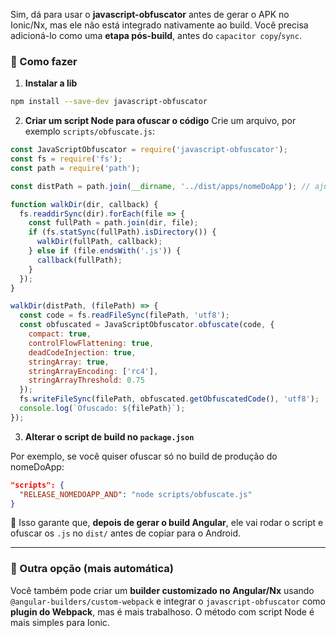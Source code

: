 Sim, dá para usar o **javascript-obfuscator** antes de gerar o APK no Ionic/Nx, mas ele não está integrado nativamente ao build.
Você precisa adicioná-lo como uma **etapa pós-build**, antes do `capacitor copy`/`sync`.

### 🔹 Como fazer

1. **Instalar a lib**

```sh
npm install --save-dev javascript-obfuscator
```

2. **Criar um script Node para ofuscar o código**
   Crie um arquivo, por exemplo `scripts/obfuscate.js`:

```js
const JavaScriptObfuscator = require('javascript-obfuscator');
const fs = require('fs');
const path = require('path');

const distPath = path.join(__dirname, '../dist/apps/nomeDoApp'); // ajuste para seu app

function walkDir(dir, callback) {
  fs.readdirSync(dir).forEach(file => {
    const fullPath = path.join(dir, file);
    if (fs.statSync(fullPath).isDirectory()) {
      walkDir(fullPath, callback);
    } else if (file.endsWith('.js')) {
      callback(fullPath);
    }
  });
}

walkDir(distPath, (filePath) => {
  const code = fs.readFileSync(filePath, 'utf8');
  const obfuscated = JavaScriptObfuscator.obfuscate(code, {
    compact: true,
    controlFlowFlattening: true,
    deadCodeInjection: true,
    stringArray: true,
    stringArrayEncoding: ['rc4'],
    stringArrayThreshold: 0.75
  });
  fs.writeFileSync(filePath, obfuscated.getObfuscatedCode(), 'utf8');
  console.log(`Ofuscado: ${filePath}`);
});
```

3. **Alterar o script de build no `package.json`**

Por exemplo, se você quiser ofuscar só no build de produção do nomeDoApp:

```json
"scripts": {
  "RELEASE_NOMEDOAPP_AND": "node scripts/obfuscate.js"
}
```

🔹 Isso garante que, **depois de gerar o build Angular**, ele vai rodar o script e ofuscar os `.js` no `dist/` antes de copiar para o Android.

---

### 📌 Outra opção (mais automática)

Você também pode criar um **builder customizado no Angular/Nx** usando `@angular-builders/custom-webpack` e integrar o `javascript-obfuscator` como **plugin do Webpack**, mas é mais trabalhoso.
O método com script Node é mais simples para Ionic.
